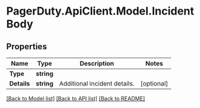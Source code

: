 # PagerDuty.ApiClient.Model.IncidentBody
## Properties

Name | Type | Description | Notes
------------ | ------------- | ------------- | -------------
**Type** | **string** |  | 
**Details** | **string** | Additional incident details. | [optional] 

[[Back to Model list]](../README.md#documentation-for-models) [[Back to API list]](../README.md#documentation-for-api-endpoints) [[Back to README]](../README.md)

